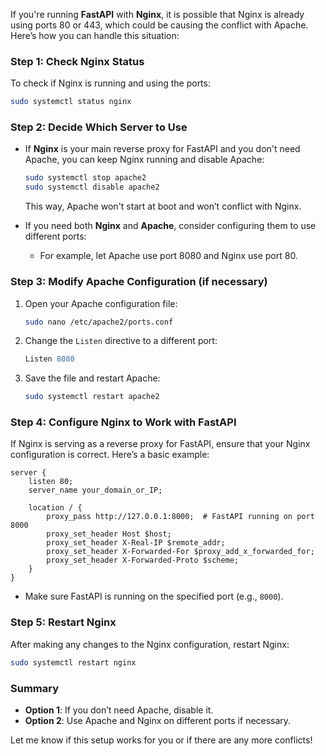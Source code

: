 If you're running **FastAPI** with **Nginx**, it is possible that Nginx is already using ports 80 or 443, which could be causing the conflict with Apache. Here’s how you can handle this situation:

### Step 1: Check Nginx Status
To check if Nginx is running and using the ports:
```bash
sudo systemctl status nginx
```

### Step 2: Decide Which Server to Use
- If **Nginx** is your main reverse proxy for FastAPI and you don't need Apache, you can keep Nginx running and disable Apache:
  ```bash
  sudo systemctl stop apache2
  sudo systemctl disable apache2
  ```
  This way, Apache won't start at boot and won’t conflict with Nginx.

- If you need both **Nginx** and **Apache**, consider configuring them to use different ports:
  - For example, let Apache use port 8080 and Nginx use port 80.

### Step 3: Modify Apache Configuration (if necessary)
1. Open your Apache configuration file:
   ```bash
   sudo nano /etc/apache2/ports.conf
   ```
2. Change the `Listen` directive to a different port:
   ```apache
   Listen 8080
   ```
3. Save the file and restart Apache:
   ```bash
   sudo systemctl restart apache2
   ```

### Step 4: Configure Nginx to Work with FastAPI
If Nginx is serving as a reverse proxy for FastAPI, ensure that your Nginx configuration is correct. Here’s a basic example:

```nginx
server {
    listen 80;
    server_name your_domain_or_IP;

    location / {
        proxy_pass http://127.0.0.1:8000;  # FastAPI running on port 8000
        proxy_set_header Host $host;
        proxy_set_header X-Real-IP $remote_addr;
        proxy_set_header X-Forwarded-For $proxy_add_x_forwarded_for;
        proxy_set_header X-Forwarded-Proto $scheme;
    }
}
```

- Make sure FastAPI is running on the specified port (e.g., `8000`).

### Step 5: Restart Nginx
After making any changes to the Nginx configuration, restart Nginx:
```bash
sudo systemctl restart nginx
```

### Summary
- **Option 1**: If you don’t need Apache, disable it.
- **Option 2**: Use Apache and Nginx on different ports if necessary.

Let me know if this setup works for you or if there are any more conflicts!
